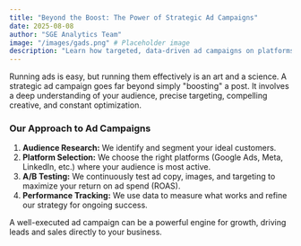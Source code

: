 ```yaml
---
title: "Beyond the Boost: The Power of Strategic Ad Campaigns"
date: 2025-08-08
author: "SGE Analytics Team"
image: "/images/gads.png" # Placeholder image
description: "Learn how targeted, data-driven ad campaigns on platforms like Google and Meta can deliver a significant return on investment."
---
```


Running ads is easy, but running them effectively is an art and a science. A strategic ad campaign goes far beyond simply "boosting" a post. It involves a deep understanding of your audience, precise targeting, compelling creative, and constant optimization.

### Our Approach to Ad Campaigns

1.  **Audience Research:** We identify and segment your ideal customers.
2.  **Platform Selection:** We choose the right platforms (Google Ads, Meta, LinkedIn, etc.) where your audience is most active.
3.  **A/B Testing:** We continuously test ad copy, images, and targeting to maximize your return on ad spend (ROAS).
4.  **Performance Tracking:** We use data to measure what works and refine our strategy for ongoing success.

A well-executed ad campaign can be a powerful engine for growth, driving leads and sales directly to your business.